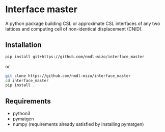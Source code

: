 # Interface master
A python package building CSL or approximate CSL interfaces of any two lattices and computing cell of non-identical displacement (CNID).

## Installation
```bash
pip install git+https://github.com/nmdl-mizo/interface_master
```
or
```bash
git clone https://github.com/nmdl-mizo/interface_master
cd interface_master
pip install .
```

## Requirements
- python3
- pymatgen
- numpy (requirements already satisfied by installing pymatgen)